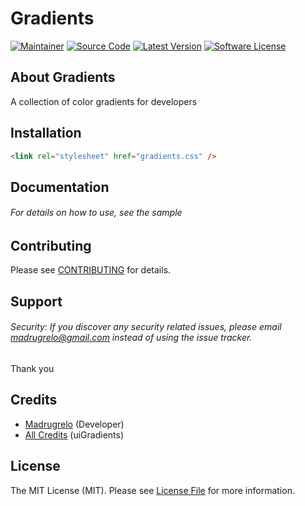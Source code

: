 # Gradients

[![Maintainer](http://img.shields.io/badge/maintainer-@madrugrelo-blue.svg?style=flat-square)](https://twitter.com/madrugrelo)
[![Source Code](http://img.shields.io/badge/source-gradients-blue.svg?style=flat-square)](https://github.com/Madrugrelo/gradients)
[![Latest Version](https://img.shields.io/github/release/Madrugrelo/gradients.svg?style=flat-square)](https://github.com/Madrugrelo/gradients/releases)
[![Software License](https://img.shields.io/badge/license-MIT-brightgreen.svg?style=flat-square)](LICENSE)

## About Gradients
A collection of color gradients for developers

## Installation
````html
<link rel="stylesheet" href="gradients.css" />
````

## Documentation

###### For details on how to use, see the sample

## Contributing

Please see [CONTRIBUTING](https://github.com/Madrugrelo/gradients/blob/master/CONTRIBUTING.md) for details.

## Support

###### Security: If you discover any security related issues, please email madrugrelo@gmail.com instead of using the issue tracker.

Thank you

## Credits

- [Madrugrelo](https://github.com/Madrugrelo) (Developer)
- [All Credits](https://github.com/Ghosh/uiGradients) (uiGradients)

## License

The MIT License (MIT). Please see [License File](https://github.com/Madrugrelo/gradients/blob/master/LICENSE) for more information.